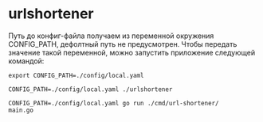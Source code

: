 # urlshortener

Путь до конфиг-файла получаем из переменной окружения CONFIG_PATH, дефолтный путь не предусмотрен. Чтобы передать значение такой переменной, можно запустить приложение следующей командой:

```
export CONFIG_PATH=./config/local.yaml
```

```
CONFIG_PATH=./config/local.yaml ./urlshortener
```

```
CONFIG_PATH=./config/local.yaml go run ./cmd/url-shortener/
main.go
```